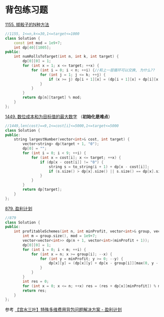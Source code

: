 # 背包练习题

[1155. 掷骰子的N种方法](https://leetcode-cn.com/problems/number-of-dice-rolls-with-target-sum/)

```cpp
//1155, 1<=n,k<=30,1<=target<=1000
class Solution {
    const int mod = 1e9+7;
    int dp[40][1005];
public:
    int numRollsToTarget(int n, int k, int target) {
        dp[0][0] = 1;
        for (int x = 1; x <= target; ++x) {
            for (int i = 0; i < n; ++i) {//和上一层循环可以交换, 为什么??
                for (int j = 1; j <= k; ++j) {
                    if (x >= j) dp[i + 1][x] = (dp[i + 1][x] + dp[i][x - j]) % mod;
                }
            }
        }
        return dp[n][target] % mod;
    }
};
```



[1449. 数位成本和为目标值的最大数字](https://leetcode-cn.com/problems/form-largest-integer-with-digits-that-add-up-to-target/) （**初始化是难点**）

```cpp
//1449,len(cost)==9,1<=cost[i]<=5000,1<=target<=5000
class Solution {
public:
    string largestNumber(vector<int>& cost, int target) {
        vector<string> dp(target + 1, "0");
        dp[0] = "";
        for (int i = 0; i < 9; ++i) {
            for (int x = cost[i]; x <= target; ++x) {
                if (dp[x - cost[i]] != "0") {
                    string s = to_string(i + 1) + dp[x - cost[i]];
                    if (s.size() > dp[x].size() || s.size() == dp[x].size() && s > dp[x]) dp[x] = s;
                }
            }
        }
        return dp[target];
    }
};
```



[879. 盈利计划](https://leetcode-cn.com/problems/profitable-schemes/) 

```cpp
//879
class Solution {
public:
    int profitableSchemes(int n, int minProfit, vector<int>& group, vector<int>& profit) {
        int m = group.size(), mod = 1e9+7;
        vector<vector<int>> dp(n + 1, vector<int>(minProfit + 1));
        dp[0][0] = 1;
        for (int i = 0; i < m; ++i) {
            for (int x = n; x >= group[i]; --x) {
                for (int y = minProfit; y >= 0; --y) {
                    dp[x][y] = (dp[x][y] + dp[x - group[i]][max(0, y - profit[i])]) % mod;
                }
            }
        }
        int res = 0;
        for (int x = 0; x <= n; ++x) res = (res + dp[x][minProfit]) % mod;
        return res;
    }
};
```

参考 [【宫水三叶】特殊多维费用背包问题解决方案 - 盈利计划](https://leetcode-cn.com/problems/profitable-schemes/solution/gong-shui-san-xie-te-shu-duo-wei-fei-yon-7su9/)

